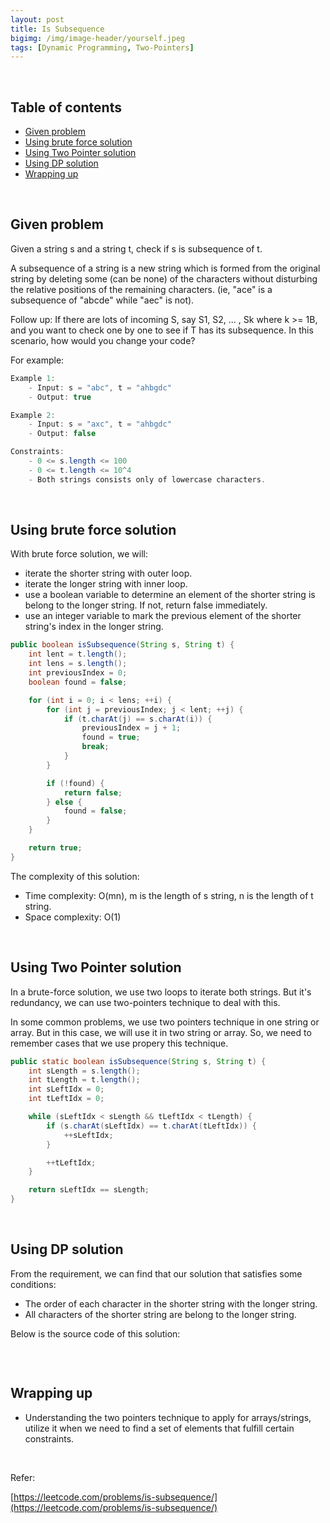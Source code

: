 ```yaml
---
layout: post
title: Is Subsequence
bigimg: /img/image-header/yourself.jpeg
tags: [Dynamic Programming, Two-Pointers]
---
```




<br>

## Table of contents
- [Given problem](#given-problem)
- [Using brute force solution](#using-brute-force-solution)
- [Using Two Pointer solution](#using-two-pointer-solution)
- [Using DP solution](#using-dp-solution)
- [Wrapping up](#wrapping-up)


<br>

## Given problem

Given a string s and a string t, check if s is subsequence of t.

A subsequence of a string is a new string which is formed from the original string by deleting some (can be none) of the characters without disturbing the relative positions of the remaining characters. (ie, "ace" is a subsequence of "abcde" while "aec" is not).

Follow up:
If there are lots of incoming S, say S1, S2, ... , Sk where k >= 1B, and you want to check one by one to see if T has its subsequence. In this scenario, how would you change your code?

For example:

```java
Example 1:
    - Input: s = "abc", t = "ahbgdc"
    - Output: true

Example 2:
    - Input: s = "axc", t = "ahbgdc"
    - Output: false

Constraints:
    - 0 <= s.length <= 100
    - 0 <= t.length <= 10^4
    - Both strings consists only of lowercase characters.
```


<br>

## Using brute force solution

With brute force solution, we will:
- iterate the shorter string with outer loop.
- iterate the longer string with inner loop.
- use a boolean variable to determine an element of the shorter string is belong to the longer string. If not, return false immediately.
- use an integer variable to mark the previous element of the shorter string's index in the longer string.

```java
public boolean isSubsequence(String s, String t) {
    int lent = t.length();
    int lens = s.length();
    int previousIndex = 0;
    boolean found = false;

    for (int i = 0; i < lens; ++i) {
        for (int j = previousIndex; j < lent; ++j) {
            if (t.charAt(j) == s.charAt(i)) {
                previousIndex = j + 1;
                found = true;
                break;
            }
        }

        if (!found) {
            return false;
        } else {
            found = false;
        }
    }

    return true;
}
```

The complexity of this solution:
- Time complexity: O(mn), m is the length of s string, n is the length of t string.
- Space complexity: O(1)


<br>

## Using Two Pointer solution

In a brute-force solution, we use two loops to iterate both strings. But it's redundancy, we can use two-pointers technique to deal with this.

In some common problems, we use two pointers technique in one string or array. But in this case, we will use it in two string or array. So, we need to remember cases that we use propery this technique.

```java
public static boolean isSubsequence(String s, String t) {
    int sLength = s.length();
    int tLength = t.length();
    int sLeftIdx = 0;
    int tLeftIdx = 0;

    while (sLeftIdx < sLength && tLeftIdx < tLength) {
        if (s.charAt(sLeftIdx) == t.charAt(tLeftIdx)) {
            ++sLeftIdx;
        }

        ++tLeftIdx;
    }

    return sLeftIdx == sLength;
}
```

<br>

## Using DP solution

From the requirement, we can find that our solution that satisfies some conditions:
- The order of each character in the shorter string with the longer string.
- All characters of the shorter string are belong to the longer string.


Below is the source code of this solution:

```java

```


<br>

## Wrapping up

- Understanding the two pointers technique to apply for arrays/strings, utilize it when we need to find a set of elements that fulfill certain constraints.


<br>

Refer:

[https://leetcode.com/problems/is-subsequence/](https://leetcode.com/problems/is-subsequence/)